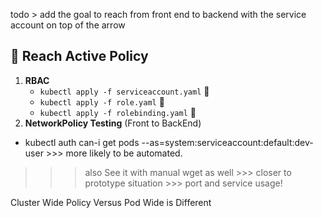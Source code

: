 

todo > add the goal to reach from front end to backend with the service account on top of the arrow

## 🚀 Reach Active Policy

1. **RBAC**
    - `kubectl apply -f serviceaccount.yaml` 📄
    - `kubectl apply -f role.yaml` 📄
    - `kubectl apply -f rolebinding.yaml` 📄
2. **NetworkPolicy Testing** (Front to BackEnd)
- kubectl auth can-i get pods --as=system:serviceaccount:default:dev-user >>> more likely to be automated.

>>> also See it with manual wget as well >>> closer to prototype situation >>> port and service usage!

Cluster Wide Policy Versus Pod Wide is Different